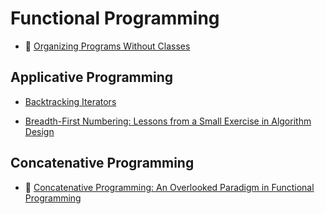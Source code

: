 # Functional Programming

* :scroll: [Organizing Programs Without Classes](http://cs.au.dk/~hosc/local/LaSC-4-3-pp223-242.pdf)

## Applicative Programming

* [Backtracking Iterators](https://www.lri.fr/~filliatr/publis/enum2.pdf)

* [Breadth-First Numbering: Lessons from a Small Exercise in Algorithm Design](http://www.cs.tufts.edu/~nr/cs257/archive/chris-okasaki/breadth-first.pdf)

## Concatenative Programming

* :scroll: [Concatenative Programming: An Overlooked Paradigm in Functional Programming](http://mitarbeiter.hs-heilbronn.de/~herzberg/Publications/ICSOFT.2009.pdf)
